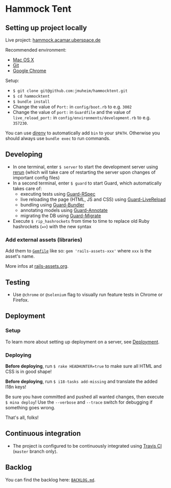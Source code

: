 # Hammock Tent

## Setting up project locally

Live project: [hammock.acamar.uberspace.de](http://ACCOUNT.SERVER.uberspace.de)

Recommended environment:

- [Mac OS X](http://www.apple.com/osx/)
- [Git](http://git-scm.com/)
- [Google Chrome](https://www.google.com/intl/en/chrome/browser/)

Setup:

- `$ git clone git@github.com:jmuheim/hammocktent.git`
- `$ cd hammocktent`
- `$ bundle install`
- Change the value of `Port:` in `config/boot.rb` to e.g. `3002`
- Change the value of `port:` in `Guardfile` and the value of `live_reload_port:` in `config/environments/development.rb` to e.g. `357230`.

You can use [direnv](https://github.com/zimbatm/direnv) to automatically add `bin` to your `$PATH`. Otherwise you should always use `bundle exec` to run commands.

## Developing

- In one terminal, enter `$ server` to start the development server using [rerun](https://github.com/alexch/rerun) (which will take care of restarting the server upon changes of important config files)
- In a second terminal, enter `$ guard` to start Guard, which automatically takes care of:
  - executing tests using [Guard-RSpec](https://github.com/guard/guard-rspec)
  - live reloading the page (HTML, JS and CSS) using [Guard-LiveReload](https://github.com/guard/guard-livereload)
  - bundling using [Guard-Bundler](https://github.com/guard/guard-bundler)
  - annotating models using [Guard-Annotate](https://github.com/cpjolicoeur/guard-annotate)
  - migrating the DB using [Guard-Migrate](https://github.com/glanotte/guard-migrate)
- Execute `$ rip_hashrockets` from time to time to replace old Ruby hashrockets (`=>`) with the new syntax

### Add external assets (libraries)

Add them to [`Gemfile`](./Gemfile) like so: `gem 'rails-assets-xxx'` where `xxx` is the asset's name.

More infos at [rails-assets.org](https://rails-assets.org/).

## Testing

- Use `@chrome` or `@selenium` flag to visually run feature tests in Chrome or Firefox.

## Deployment

### Setup

To learn more about setting up deployment on a server, see [Deployment](./DEPLOYMENT.md).

### Deploying

**Before deploying**, run `$ rake HEADHUNTER=true` to make sure all HTML and CSS is in good shape!

**Before deploying**, run `$ i18-tasks add-missing` and translate the added I18n keys!

Be sure you have committed and pushed all wanted changes, then execute `$ mina deploy`! Use the `--verbose` and `--trace` switch for debugging if something goes wrong.

That's all, folks!

## Continuous integration

- The project is configured to be continuously integrated using [Travis CI](https://travis-ci.org/jmuheim/hammocktent) (`master` branch only).

## Backlog

You can find the backlog here: [`BACKLOG.md`](./BACKLOG.md).
